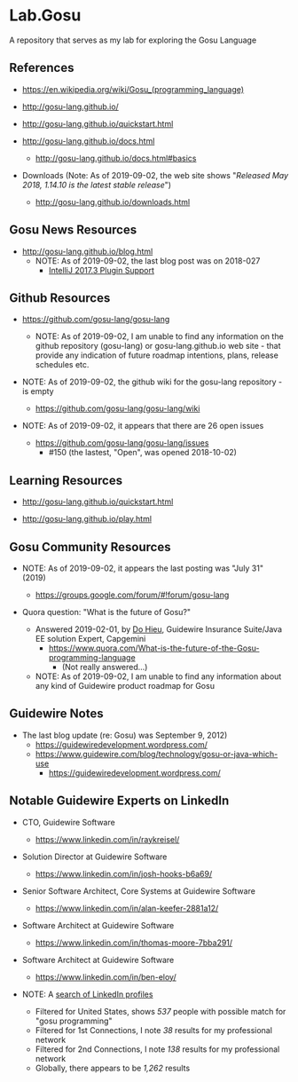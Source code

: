 # Lab.Gosu
A repository that serves as my lab for exploring the Gosu Language 

## References
- https://en.wikipedia.org/wiki/Gosu_(programming_language)

- http://gosu-lang.github.io/

- http://gosu-lang.github.io/quickstart.html

- http://gosu-lang.github.io/docs.html
  + http://gosu-lang.github.io/docs.html#basics


- Downloads (Note: As of 2019-09-02, the web site shows "*Released May 2018, 1.14.10 is the latest stable release*")
  + http://gosu-lang.github.io/downloads.html


## Gosu News Resources
- http://gosu-lang.github.io/blog.html
  + NOTE: As of 2019-09-02, the last blog post was on 2018-027
    * [IntelliJ 2017.3 Plugin Support](http://gosu-lang.github.io/2018/02/27/intellij-2017.3-support.html)



## Github Resources
- https://github.com/gosu-lang/gosu-lang
  + NOTE: As of 2019-09-02, I am unable to find any information on the github repository (gosu-lang) or gosu-lang.github.io web site - that provide any indication of future roadmap intentions, plans, release schedules etc. 

- NOTE: As of 2019-09-02, the github wiki for the gosu-lang repository - is empty 
  + https://github.com/gosu-lang/gosu-lang/wiki

- NOTE: As of 2019-09-02, it appears that there are 26 open issues
  + https://github.com/gosu-lang/gosu-lang/issues
    * #150 (the lastest, "Open", was opened 2018-10-02) 


## Learning Resources
- http://gosu-lang.github.io/quickstart.html

- http://gosu-lang.github.io/play.html



## Gosu Community Resources
- NOTE: As of 2019-09-02, it appears the last posting was "July 31" (2019)
  + https://groups.google.com/forum/#!forum/gosu-lang


- Quora question: "What is the future of Gosu?" 
  + Answered 2019-02-01, by [Do Hieu](https://www.linkedin.com/in/do-hieu-874668170/),  Guidewire Insurance Suite/Java EE solution Expert, Capgemini
    * https://www.quora.com/What-is-the-future-of-the-Gosu-programming-language
      * (Not really answered...)
  + NOTE: As of 2019-09-02, I am unable to find any information about any kind of Guidewire product roadmap for Gosu


## Guidewire Notes
- The last blog update (re: Gosu) was September 9, 2012)
  + https://guidewiredevelopment.wordpress.com/
  + https://www.guidewire.com/blog/technology/gosu-or-java-which-use
    * https://guidewiredevelopment.wordpress.com/



## Notable Guidewire Experts on LinkedIn
- CTO, Guidewire Software
  + https://www.linkedin.com/in/raykreisel/

- Solution Director at Guidewire Software
  + https://www.linkedin.com/in/josh-hooks-b6a69/

- Senior Software Architect, Core Systems at Guidewire Software
  + https://www.linkedin.com/in/alan-keefer-2881a12/

- Software Architect at Guidewire Software
  + https://www.linkedin.com/in/thomas-moore-7bba291/

- Software Architect at Guidewire Software
  + https://www.linkedin.com/in/ben-eloy/


- NOTE: A [search of LinkedIn profiles](https://www.linkedin.com/search/results/people/?facetGeoRegion=%5B%22us%3A0%22%5D&keywords=gosu%20programming&origin=FACETED_SEARCH) 
  + Filtered for United States, shows *537* people with possible match for "gosu programming"
  + Filtered for 1st Connections, I note *38* results for my professional network
  + Filtered for 2nd Connections, I note *138* results for my professional network
  + Globally, there appears to be *1,262* results



